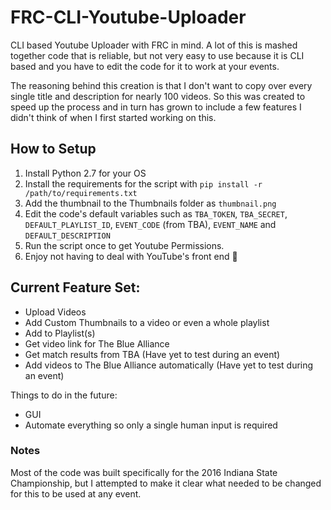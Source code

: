 # FRC-CLI-Youtube-Uploader
CLI based Youtube Uploader with FRC in mind.
A lot of this is mashed together code that is reliable, but not very easy to use because it is CLI based and you have to edit the code for it to work at your events. 

The reasoning behind this creation is that I don't want to copy over every single title and description for nearly 100 videos. So this was created to speed up the process and in turn has grown to include a few features I didn't think of when I first started working on this.

## How to Setup
1. Install Python 2.7 for your OS
2. Install the requirements for the script with `pip install -r /path/to/requirements.txt`
3. Add the thumbnail to the Thumbnails folder as `thumbnail.png`
4. Edit the code's default variables such as `TBA_TOKEN`, `TBA_SECRET`, `DEFAULT_PLAYLIST_ID`, `EVENT_CODE` (from TBA), `EVENT_NAME` and `DEFAULT_DESCRIPTION`
5. Run the script once to get Youtube Permissions.
6. Enjoy not having to deal with YouTube's front end 🎉

## Current Feature Set:
* Upload Videos
* Add Custom Thumbnails to a video or even a whole playlist
* Add to Playlist(s)
* Get video link for The Blue Alliance
* Get match results from TBA (Have yet to test during an event)
* Add videos to The Blue Alliance automatically (Have yet to test during an event)

Things to do in the future:
* GUI
* Automate everything so only a single human input is required

### Notes
Most of the code was built specifically for the 2016 Indiana State Championship, but I attempted to make it clear what needed to be changed for this to be used at any event.
